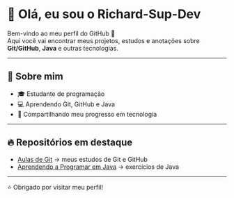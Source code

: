 # 👋 Olá, eu sou o Richard-Sup-Dev

Bem-vindo ao meu perfil do GitHub 🚀  
Aqui você vai encontrar meus projetos, estudos e anotações sobre **Git/GitHub**, **Java** e outras tecnologias.

---

## 📌 Sobre mim
- 🎓 Estudante de programação
- 💻 Aprendendo Git, GitHub e Java
- 🚀 Compartilhando meu progresso em tecnologia

---

## 🔥 Repositórios em destaque
- [Aulas de Git](https://github.com/Richard-Sup-Dev/aulas-git) → meus estudos de Git e GitHub  
- [Aprendendo a Programar em Java](https://github.com/Richard-Sup-Dev/Aprendendo-a-Programar-em-Java) → exercícios de Java  

---

⭐ Obrigado por visitar meu perfil!
